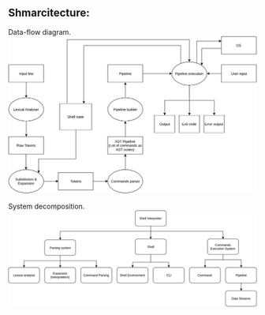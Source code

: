 ## Shmarcitecture:

Data-flow diagram.
![Data-flow diagram](https://raw.githubusercontent.com/karvozavr/software-design-spring-2019/hw1-cli/ShellDataDlow.png)

System decomposition.
![System decomposition](https://raw.githubusercontent.com/karvozavr/software-design-spring-2019/hw1-cli/SystemArchitecture.png)
